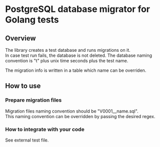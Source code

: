 # PostgreSQL database migrator for Golang tests

## Overview

The library creates a test database and runs migrations on it.  
In case test run fails, the database is not deleted. The database naming convention is "t" plus unix time seconds plus the test name.

The migration info is written in a table which name can be overriden.

## How to use

### Prepare migration files

Migration files naming convention should be "V0001__name.sql".  
This naming convention can be overridden by passing the desired regex.

### How to integrate with your code

See external test file.  
